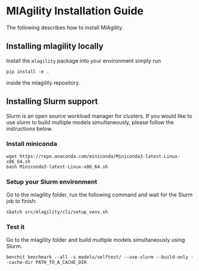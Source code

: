 # MlAgility Installation Guide

The following describes how to install MlAgility.

## Installing mlagility locally

Install the `mlagility` package into your environment simply run

```
pip install -e .
```

inside the mlagility repository.

## Installing Slurm support

Slurm is an open source workload manager for clusters. If you would like to use slurm to build multiple models simultaneously, please follow the instructions below. 

### Install miniconda

```
wget https://repo.anaconda.com/miniconda/Miniconda3-latest-Linux-x86_64.sh
bash Miniconda3-latest-Linux-x86_64.sh
```

### Setup your Slurm environment

Go to the mlagility folder, run the following command and wait for the Slurm job to finish:

```
sbatch src/mlagility/cli/setup_venv.sh
```

### Test it

Go to the mlagility folder and build multiple models simultaneously using Slurm.

```
benchit benchmark --all -s models/selftest/ --use-slurm --build-only --cache-dir PATH_TO_A_CACHE_DIR
```